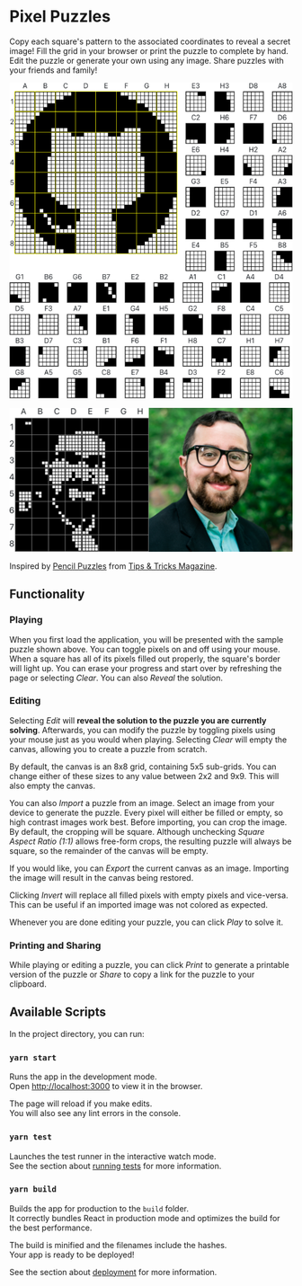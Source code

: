# Pixel Puzzles

Copy each square's pattern to the associated coordinates to reveal a secret image! Fill the grid in your browser or print the puzzle to complete by hand. Edit the puzzle or generate your own using any image. Share puzzles with your friends and family!

![Example puzzle with the GitHub Octocat](./example.png)

![Puzzle generated from a headshot of Brandon Evans](./example-import.png)

Inspired by [Pencil Puzzles](https://web.archive.org/web/20111027002447/http://www.tipstricks.com/puzzles.html) from [Tips & Tricks Magazine](https://en.wikipedia.org/wiki/Tips_%26_Tricks_(magazine)).

## Functionality

### Playing

When you first load the application, you will be presented with the sample puzzle shown above. You can toggle pixels on and off using your mouse. When a square has all of its pixels filled out properly, the square's border will light up. You can erase your progress and start over by refreshing the page or selecting *Clear*. You can also *Reveal* the solution.

### Editing

Selecting *Edit* will **reveal the solution to the puzzle you are currently solving**. Afterwards, you can modify the puzzle by toggling pixels using your mouse just as you would when playing. Selecting *Clear* will empty the canvas, allowing you to create a puzzle from scratch.

By default, the canvas is an 8x8 grid, containing 5x5 sub-grids. You can change either of these sizes to any value between 2x2 and 9x9. This will also empty the canvas.

You can also *Import* a puzzle from an image. Select an image from your device to generate the puzzle. Every pixel will either be filled or empty, so high contrast images work best. Before importing, you can crop the image. By default, the cropping will be square. Although unchecking *Square Aspect Ratio (1:1)* allows free-form crops, the resulting puzzle will always be square, so the remainder of the canvas will be empty.

If you would like, you can *Export* the current canvas as an image. Importing the image will result in the canvas being restored.

Clicking *Invert* will replace all filled pixels with empty pixels and vice-versa. This can be useful if an imported image was not colored as expected.

Whenever you are done editing your puzzle, you can click *Play* to solve it.

### Printing and Sharing

While playing or editing a puzzle, you can click *Print* to generate a printable version of the puzzle or *Share* to copy a link for the puzzle to your clipboard.

## Available Scripts

In the project directory, you can run:

### `yarn start`

Runs the app in the development mode.\
Open [http://localhost:3000](http://localhost:3000) to view it in the browser.

The page will reload if you make edits.\
You will also see any lint errors in the console.

### `yarn test`

Launches the test runner in the interactive watch mode.\
See the section about [running tests](https://facebook.github.io/create-react-app/docs/running-tests) for more information.

### `yarn build`

Builds the app for production to the `build` folder.\
It correctly bundles React in production mode and optimizes the build for the best performance.

The build is minified and the filenames include the hashes.\
Your app is ready to be deployed!

See the section about [deployment](https://facebook.github.io/create-react-app/docs/deployment) for more information.
